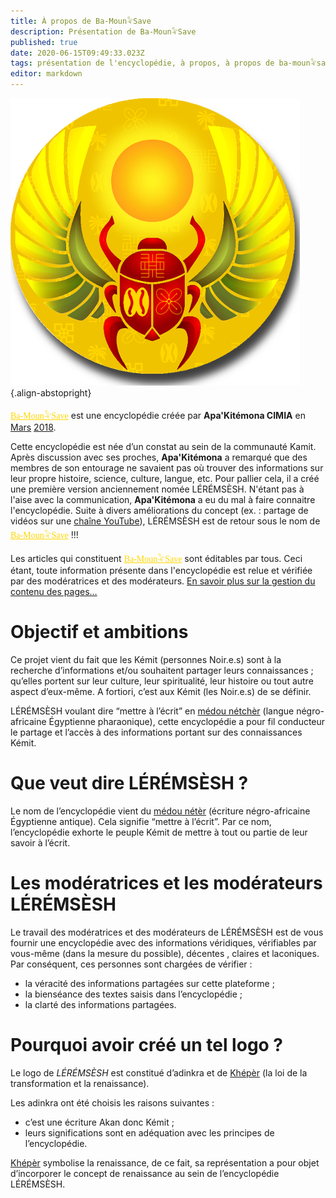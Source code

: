 ```yaml
---
title: À propos de Ba-Moun𓅝Save
description: Présentation de Ba-Moun𓅝Save
published: true
date: 2020-06-15T09:49:33.023Z
tags: présentation de l'encyclopédie, à propos, à propos de ba-moun𓅝save, ba-moun𓅝save, prés
editor: markdown
---
```


![ba-moun-logo.png](/images/ba-moun-save/ba-moun-logo.png){.align-abstopright}

<a href="https://save.ba-moun.com" style="font-family:'Yatra One', PT-Serif, serif;color: gold" >Ba-Moun𓅝Save</a> est une encyclopédie créée par **Apa'Kitémona CIMIA** en [Mars](/fr/encyclopédie/histoire/date/calendrier-gregorien/par-mois/mars) [2018](/fr/encyclopédie/histoire/date/calendrier-gregorien/par-annee/2018).

Cette encyclopédie est née d’un constat au sein de la communauté Kamit. Après discussion avec ses proches, **Apa'Kitémona** a remarqué que des membres de son entourage ne savaient pas où trouver des informations sur leur propre histoire, science, culture, langue, etc.
Pour pallier cela, il a créé une première version anciennement nomée LÉRÉMSÈSH. N'étant pas à l'aise avec la communication, **Apa'Kitémona** a eu du mal à faire connaitre l'encyclopédie. Suite à divers améliorations du concept (ex. : partage de vidéos sur une [chaîne YouTube](https://www.youtube.com/c/bamoun)), LÉRÉMSÈSH est de retour sous le nom de <a href="https://save.ba-moun.com" style="font-family:'Yatra One', PT-Serif, serif;color: gold" >Ba-Moun𓅝Save</a> !!!

Les articles qui constituent <a href="https://save.ba-moun.com" style="font-family:'Yatra One', PT-Serif, serif;color: gold" >Ba-Moun𓅝Save</a> sont éditables par tous. Ceci étant, toute information présente dans l'encyclopédie est relue et vérifiée par des modératrices et des modérateurs.
[En savoir plus sur la gestion du contenu des pages…](/fr/faq)

# Objectif et ambitions
Ce projet vient du fait que les Kémit (personnes Noir.e.s) sont à la recherche d’informations et/ou souhaitent partager leurs connaissances ; qu’elles portent sur leur culture, leur spiritualité, leur histoire ou tout autre aspect d’eux-même. A fortiori, c’est aux Kémit (les Noir.e.s) de se définir.

LÉRÉMSÈSH voulant dire “mettre à l’écrit” en [médou nétchèr](/ecriture/hieroglyphe/mdw-ntr) (langue négro-africaine Égyptienne pharaonique), cette encyclopédie a pour fil conducteur le partage et l’accès à des informations portant sur des connaissances Kémit.

# Que veut dire LÉRÉMSÈSH ?
Le nom de l’encyclopédie vient du [médou nétèr](/ecriture/hieroglyphe/mdw-ntr) (écriture négro-africaine Égyptienne antique). Cela signifie “mettre à l’écrit”. Par ce nom, l’encyclopédie exhorte le peuple Kémit de mettre à tout ou partie de leur savoir à l’écrit.

# Les modératrices et les modérateurs LÉRÉMSÈSH
Le travail des modératrices et des modérateurs de LÉRÉMSÈSH est de vous fournir une encyclopédie avec des informations véridiques, vérifiables par vous-même (dans la mesure du possible), décentes , claires et laconiques. Par conséquent, ces personnes sont chargées de vérifier :
* la véracité des informations partagées sur cette plateforme ;
* la bienséance des textes saisis dans l’encyclopédie ;
* la clarté des informations partagées.

# Pourquoi avoir créé un tel logo ?
Le logo de *LÉRÉMSÈSH* est constitué d’adinkra et de [Khépèr](/spiritualite/concept/afrique/nord-est/kmt/kheper) (la loi de la transformation et la renaissance).

Les adinkra ont été choisis les raisons suivantes :
* c’est une écriture Akan donc Kémit ;
* leurs significations sont en adéquation avec les principes de l’encyclopédie.

[Khépèr](/spiritualite/concept/afrique/nord-est/kmt/kheper) symbolise la renaissance, de ce fait, sa représentation a pour objet d’incorporer le concept de renaissance au sein de l’encyclopédie LÉRÉMSÈSH.
